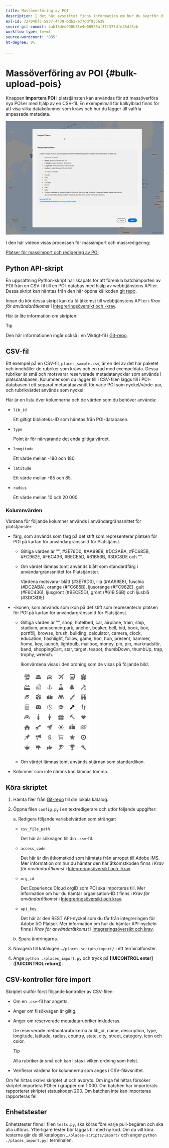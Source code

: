 ```yaml
---
title: Massöverföring av POI
description: I det här avsnittet finns information om hur du överför dina POI-filer satsvis.
exl-id: 72704bfc-5837-4439-bdb2-e77ddf935639
source-git-commit: 4ab15ded930b31e4e06920af31f37fdfe45df8eb
workflow-type: tm+mt
source-wordcount: '835'
ht-degree: 0%

---
```


# Massöverföring av POI {#bulk-upload-pois}

Knappen **Importera POI** i platstjänsten kan användas för att massöverföra nya POI:er med hjälp av en CSV-fil. En exempelmall för kalkylblad finns för att visa vilka datakolumner som krävs och hur du lägger till valfria anpassade metadata.

![Massimportskärm](/help/assets/Bulk-import.png)

I den här videon visas processen för massimport och massredigering:

<!--I changed this embed to a link to pass validation. We should not link to youtube videos, so please upload this to MCP-->

[Platser för massimport och redigering av POI](https://www.youtube.com/watch?v=75qVtirsXhg)

## Python API-skript

En uppsättning Python-skript har skapats för att förenkla batchimporten av POI från en CSV-fil till en POI-databas med hjälp av webbtjänstens API:er. Dessa skript kan hämtas från den här öppna källkoden [git repo](https://github.com/adobe/places-scripts).

Innan du kör dessa skript kan du få åtkomst till webbtjänstens API:er i *Krav för användaråtkomst* i [Integreringsöversikt och -krav](/help/web-service-api/adobe-i-o-integration.md).

Här är lite information om skripten:

>[!TIP]
>
>Den här informationen ingår också i en Viktigt-fil i [Git-repo](https://github.com/adobe/places-scripts).

## CSV-fil

Ett exempel på en CSV-fil, `places_sample.csv`, är en del av det här paketet och innehåller de rubriker som krävs och en rad med exempeldata. Dessa rubriker är små och motsvarar reserverade metadatanycklar som används i platsdatabasen. Kolumner som du lägger till i CSV-filen läggs till i POI-databasen i ett separat metadataavsnitt för varje POI som nyckel/värde-par, och rubrikvärdet används som nyckel.

Här är en lista över kolumnerna och de värden som du behöver använda:

* `lib_id`

  Ett giltigt biblioteks-ID som hämtas från POI-databasen.

* `type`

  Point är för närvarande det enda giltiga värdet.

* `longitude`

  Ett värde mellan -180 och 180.

* `latitude`

  Ett värde mellan -85 och 85.

* `radius`

  Ett värde mellan 10 och 20 000.

### Kolumnvärden

Värdena för följande kolumner används i användargränssnittet för platstjänster:

* färg, som används som färg på det stift som representerar platsen för POI på kartan för användargränssnitt för Platstjänst.
   * Giltiga värden är &quot;&quot;, #3E76D0, #AA99E8, #DC2ABA, #FC685B, #FC962E, #F6C436, #BECE5D, #61B56B, #3DC8DE och &quot;&quot;.
   * Om värdet lämnas tomt används blått som standardfärg i användargränssnittet för Platstjänster.

     Värdena motsvarar blått (#3E76D0), lila (#AA99E8), fuschia (#DC2ABA), orange (#FC685B), ljusorange (#FC962E), gult (#F6C436), ljusgrönt (#BECE5D), grönt (#61B 56B) och ljusblå (#3DC8DE).

* -ikonen, som används som ikon på det stift som representerar platsen för POI på kartan för användargränssnitt för Platstjänst.

   * Giltiga värden är &quot;&quot;, shop, hotelbed, car, airplane, train, ship, stadium, amusementpark, anchor, beaker, bell, bid, book, box, portfölj, browse, brush, building, calculator, camera, clock, education, flashlight, follow, game, hon, hon, present, hammer, home, key, launch, lightbulb, mailbox, money, pin, pin, marknadsför, band, shoppingCart, star, target, teapot, thumbDown, thumbUp, trap, trophy, wrench.

     Ikonvärdena visas i den ordning som de visas på följande bild:

     ![ikoner i gränssnittet](/help/assets/UI_icons.png)

   * Om värdet lämnas tomt används stjärnan som standardikon.

* Kolumner som inte nämns kan lämnas tomma.

## Köra skriptet

1. Hämta filer från [Git-repo](https://github.com/adobe/places-scripts) till din lokala katalog.
1. Öppna filen `config.py` i en textredigerare och utför följande uppgifter:

   a. Redigera följande variabelvärden som strängar:

   * `csv_file_path`

     Det här är sökvägen till din `.csv`-fil.

   * `access_code`

     Det här är din åtkomstkod som hämtats från anropet till Adobe IMS. Mer information om hur du hämtar den här åtkomstkoden finns i *Krav för användaråtkomst* i [Integreringsöversikt och -krav](/help/web-service-api/adobe-i-o-integration.md).

   * `org_id`

     Det Experience Cloud orgID som POI ska importeras till. Mer information om hur du hämtar organisation-ID:t finns i *Krav för användaråtkomst* i [Integreringsöversikt och krav](/help/web-service-api/adobe-i-o-integration.md).

   * `api_key`

     Det här är den REST API-nyckel som du får från integreringen för Adobe I/O Platser. Mer information om hur du hämtar API-nyckeln finns i *Krav för användaråtkomst* i [Integreringsöversikt och krav](/help/web-service-api/adobe-i-o-integration.md).

   b. Spara ändringarna.

1. Navigera till katalogen `…/places-scripts/import/` i ett terminalfönster.
1. Ange `python ./places_import.py` och tryck på **[!UICONTROL enter]** (**[!UICONTROL return]**).


## CSV-kontroller före import

Skriptet slutför först följande kontroller av CSV-filen:

* Om en `.csv`-fil har angetts.
* Anger om filsökvägen är giltig.
* Anger om reserverade metadatarubriker inkluderas.

  De reserverade metadatarubrikerna är lib_id, name, description, type, longitude, latitude, radius, country, state, city, street, category, icon och color.

  >[!TIP]
  >
  >Alla rubriker är små och kan listas i vilken ordning som helst.

* Verifierar värdena för kolumnerna som anges i CSV-filavsnittet.

Om fel hittas skrivs skriptet ut och avbryts. Om inga fel hittas försöker skriptet importera POI:er i grupper om 1 000. Om batchen har importerats rapporterar skriptet statuskoden 200. Om batchen inte kan importeras rapporteras fel.

## Enhetstester

Enhetstester finns i filen `tests.py`, ska köras före varje pull-begäran och ska alla utföras. Ytterligare tester bör läggas till med ny kod. Om du vill köra testerna går du till katalogen `…/places-scripts/import/` och anger `python ./places_import.py` i terminalen.
